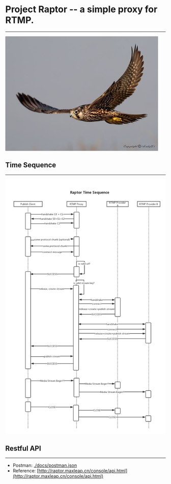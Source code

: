 # Project Raptor -- a simple proxy for RTMP.
----------------------------------
![raptor](docs/raptor.jpg "raptor")

## Time Sequence
----------------------------------
![time sequence diagram.](docs/timeseq.png "time sequence")

## Restful API
--------------------------------------------
- Postman: [./docs/postman.json](./docs/postman.json)
- Reference: [http://raptor.maxleap.cn/console/api.html](http://raptor.maxleap.cn/console/api.html)
